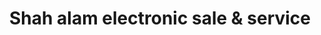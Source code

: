 ---
title: "Shah alam electronic sale & service"
url: /karachi/shah-alam-electronic-sale-and-service/
shop: car repair
---